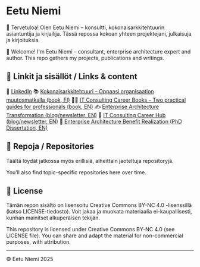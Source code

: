 # Eetu Niemi

👋 Tervetuloa! Olen Eetu Niemi – konsultti, kokonaisarkkitehtuurin asiantuntija ja kirjailija. Tässä repossa kokoan yhteen projektejani, julkaisuja ja kirjoituksia.

👋 Welcome! I'm Eetu Niemi – consultant, enterprise architecture expert and author. This repo gathers my projects, publications and writings.

## 🔗 Linkit ja sisällöt / Links & content

🔗 [LinkedIn](https://www.linkedin.com/in/eetuniemiphd)
📚 [Kokonaisarkkitehtuuri – Oppaasi organisaation muutosmatkalla (book, FI)](https://kokonaisarkkitehtuuri.com)
📒📘 [IT Consulting Career Books – Two practical guides for professionals (book, EN)](https://itconsulting.carrd.co)
✍️ [Enterprise Architecture Transformation (blog/newsletter, EN)](https://www.eatransformation.com)
💼 [IT Consulting Career Hub (blog/newsletter, EN)](https://www.itconsultingcareer.com)
📄 [Enterprise Architecture Benefit Realization (PhD Dissertation, EN)](http://urn.fi/URN:ISBN:978-952-15-3850-6)

## 📁 Repoja / Repositories

Täältä löydät jatkossa myös erillisiä, aiheittain jaoteltuja repositoryjä.

You’ll also find topic-specific repositories here over time.

## 📜 License

Tämän repon sisältö on lisensoitu Creative Commons BY-NC 4.0 -lisenssillä (katso LICENSE-tiedosto). Voit jakaa ja muokata materiaalia ei-kaupallisesti, kunhan mainitset alkuperäisen tekijän.

This repository is licensed under Creative Commons BY-NC 4.0 (see LICENSE file). You can share and adapt the material for non-commercial purposes, with attribution.

---
© Eetu Niemi 2025
